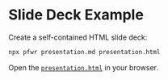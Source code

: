 # Slide Deck Example

Create a self-contained HTML slide deck:

```sh
npx pfwr presentation.md presentation.html
```

Open the [`presentation.html`](https://cdn.statically.io/gh/nikku/pfwr/v0.5.1/example/presentation.html) in your browser.